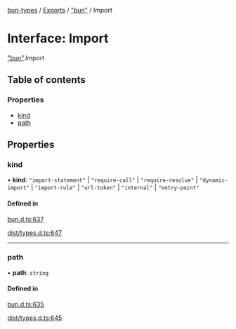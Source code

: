 [bun-types](https://github.com/oven-sh/bun-types/blob/master/api-docs/README.md) / [Exports](https://github.com/oven-sh/bun-types/blob/master/api-docs/modules.md) / ["bun"](https://github.com/oven-sh/bun-types/blob/master/api-docs/modules/bun_.md) / Import

# Interface: Import

["bun"](https://github.com/oven-sh/bun-types/blob/master/api-docs/modules/bun_.md).Import

## Table of contents

### Properties

- [kind](https://github.com/oven-sh/bun-types/blob/master/api-docs/interfaces/bun_.Import.md#kind)
- [path](https://github.com/oven-sh/bun-types/blob/master/api-docs/interfaces/bun_.Import.md#path)

## Properties

### kind

• **kind**: ``"import-statement"`` \| ``"require-call"`` \| ``"require-resolve"`` \| ``"dynamic-import"`` \| ``"import-rule"`` \| ``"url-token"`` \| ``"internal"`` \| ``"entry-point"``

#### Defined in

[bun.d.ts:637](https://github.com/valgaze/bun-types/blob/6f8dbf8/bun.d.ts#L637)

[dist/types.d.ts:647](https://github.com/valgaze/bun-types/blob/6f8dbf8/dist/types.d.ts#L647)

___

### path

• **path**: `string`

#### Defined in

[bun.d.ts:635](https://github.com/valgaze/bun-types/blob/6f8dbf8/bun.d.ts#L635)

[dist/types.d.ts:645](https://github.com/valgaze/bun-types/blob/6f8dbf8/dist/types.d.ts#L645)

